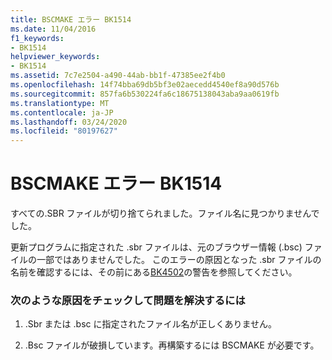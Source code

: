 ```yaml
---
title: BSCMAKE エラー BK1514
ms.date: 11/04/2016
f1_keywords:
- BK1514
helpviewer_keywords:
- BK1514
ms.assetid: 7c7e2504-a490-44ab-bb1f-47385ee2f4b0
ms.openlocfilehash: 14f74bba69db5bf3e02aecedd4540ef8a90d576b
ms.sourcegitcommit: 857fa6b530224fa6c18675138043aba9aa0619fb
ms.translationtype: MT
ms.contentlocale: ja-JP
ms.lasthandoff: 03/24/2020
ms.locfileid: "80197627"
---
```

# <a name="bscmake-error-bk1514"></a>BSCMAKE エラー BK1514

すべての.SBR ファイルが切り捨てられました。ファイル名に見つかりませんでした。

更新プログラムに指定された .sbr ファイルは、元のブラウザー情報 (.bsc) ファイルの一部ではありませんでした。 このエラーの原因となった .sbr ファイルの名前を確認するには、その前にある[BK4502](../../error-messages/tool-errors/bscmake-warning-bk4502.md)の警告を参照してください。

### <a name="to-fix-by-checking-the-following-possible-causes"></a>次のような原因をチェックして問題を解決するには

1. .Sbr または .bsc に指定されたファイル名が正しくありません。

1. .Bsc ファイルが破損しています。再構築するには BSCMAKE が必要です。
